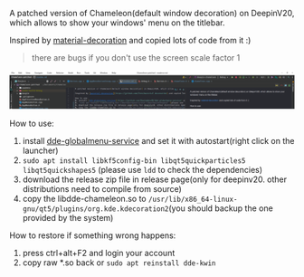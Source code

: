 A patched version of Chameleon(default window decoration) on DeepinV20, which allows to show your windows' menu on the titlebar.

Inspired by [material-decoration](https://github.com/Zren/material-decoration) and copied lots of code from it :)

> there are bugs if you don't use the screen scale factor 1

![screenshot](./screenshot/screenshot.png)

How to use:
1. install [dde-globalmenu-service](https://github.com/SeptemberHX/dde-globalmenu-service) and set it with autostart(right click on the launcher)
2. `sudo apt install libkf5config-bin libqt5quickparticles5 libqt5quickshapes5` (please use `ldd` to check the dependencies)
3. download the release zip file in release page(only for deepinv20. other distributions need to compile from source)
4. copy the libdde-chameleon.so to `/usr/lib/x86_64-linux-gnu/qt5/plugins/org.kde.kdecoration2`(you should backup the one provided by the system)

How to restore if something wrong happens:
1. press ctrl+alt+F2 and login your account
2. copy raw *.so back or `sudo apt reinstall dde-kwin`